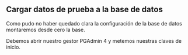 ## Cargar datos de prueba a la base de datos ## 
Como pudo no haber quedado clara la configuración de la base de datos montaremos desde cero la base.  


Debemos abrir nuestro gestor PGAdmin 4 y metemos nuestras claves de inicio.
